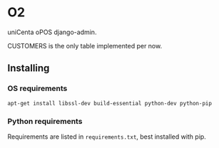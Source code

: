 # O2

uniCenta oPOS django-admin.

CUSTOMERS is the only table implemented per now.


## Installing

### OS requirements

    apt-get install libssl-dev build-essential python-dev python-pip 

### Python requirements
Requirements are listed in `requirements.txt`, best installed with pip.
